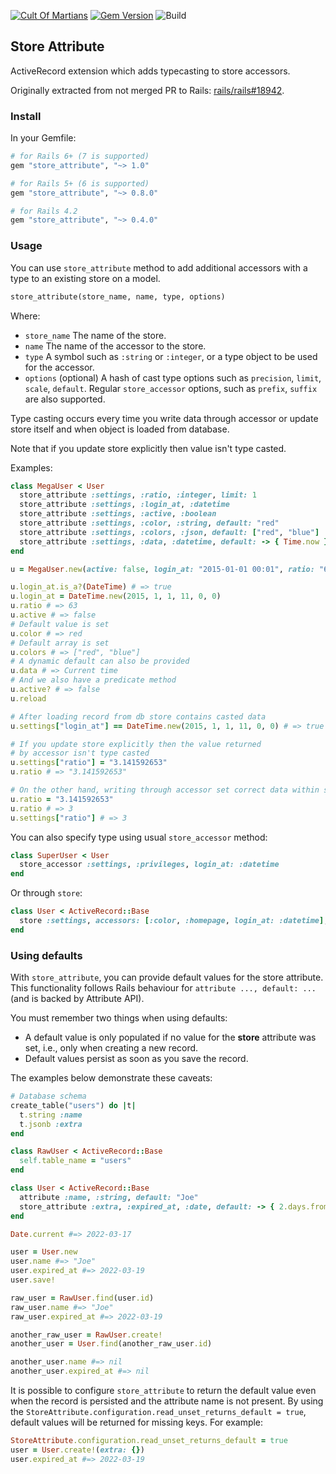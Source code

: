 [![Cult Of Martians](http://cultofmartians.com/assets/badges/badge.svg)](https://cultofmartians.com/tasks/store-attribute-defaults.html#task)
[![Gem Version](https://badge.fury.io/rb/store_attribute.svg)](https://rubygems.org/gems/store_attribute)
![Build](https://github.com/palkan/store_attribute/workflows/Build/badge.svg)

## Store Attribute

ActiveRecord extension which adds typecasting to store accessors.

Originally extracted from not merged PR to Rails: [rails/rails#18942](https://github.com/rails/rails/pull/18942).

### Install

In your Gemfile:

```ruby
# for Rails 6+ (7 is supported)
gem "store_attribute", "~> 1.0"

# for Rails 5+ (6 is supported)
gem "store_attribute", "~> 0.8.0"

# for Rails 4.2
gem "store_attribute", "~> 0.4.0"
```

### Usage

You can use `store_attribute` method to add additional accessors with a type to an existing store on a model.

```ruby
store_attribute(store_name, name, type, options)
```

Where:

- `store_name` The name of the store.
- `name` The name of the accessor to the store.
- `type` A symbol such as `:string` or `:integer`, or a type object to be used for the accessor.
- `options` (optional) A hash of cast type options such as `precision`, `limit`, `scale`, `default`. Regular `store_accessor` options, such as `prefix`, `suffix` are also supported.

Type casting occurs every time you write data through accessor or update store itself
and when object is loaded from database.

Note that if you update store explicitly then value isn't  type casted.

Examples:

```ruby
class MegaUser < User
  store_attribute :settings, :ratio, :integer, limit: 1
  store_attribute :settings, :login_at, :datetime
  store_attribute :settings, :active, :boolean
  store_attribute :settings, :color, :string, default: "red"
  store_attribute :settings, :colors, :json, default: ["red", "blue"]
  store_attribute :settings, :data, :datetime, default: -> { Time.now }
end

u = MegaUser.new(active: false, login_at: "2015-01-01 00:01", ratio: "63.4608")

u.login_at.is_a?(DateTime) # => true
u.login_at = DateTime.new(2015, 1, 1, 11, 0, 0)
u.ratio # => 63
u.active # => false
# Default value is set
u.color # => red
# Default array is set
u.colors # => ["red", "blue"]
# A dynamic default can also be provided
u.data # => Current time
# And we also have a predicate method
u.active? # => false
u.reload

# After loading record from db store contains casted data
u.settings["login_at"] == DateTime.new(2015, 1, 1, 11, 0, 0) # => true

# If you update store explicitly then the value returned
# by accessor isn't type casted
u.settings["ratio"] = "3.141592653"
u.ratio # => "3.141592653"

# On the other hand, writing through accessor set correct data within store
u.ratio = "3.141592653"
u.ratio # => 3
u.settings["ratio"] # => 3
```

You can also specify type using usual `store_accessor` method:

```ruby
class SuperUser < User
  store_accessor :settings, :privileges, login_at: :datetime
end
```

Or through `store`:

```ruby
class User < ActiveRecord::Base
  store :settings, accessors: [:color, :homepage, login_at: :datetime], coder: JSON
end
```

### Using defaults

With `store_attribute`, you can provide default values for the store attribute. This functionality follows Rails behaviour for `attribute ..., default: ...` (and is backed by Attribute API).

You must remember two things when using defaults:

- A default value is only populated if no value for the **store** attribute was set, i.e., only when creating a new record.
- Default values persist as soon as you save the record.

The examples below demonstrate these caveats:

```ruby
# Database schema
create_table("users") do |t|
  t.string :name
  t.jsonb :extra
end

class RawUser < ActiveRecord::Base
  self.table_name = "users"
end

class User < ActiveRecord::Base
  attribute :name, :string, default: "Joe"
  store_attribute :extra, :expired_at, :date, default: -> { 2.days.from_now }
end

Date.current #=> 2022-03-17

user = User.new
user.name #=> "Joe"
user.expired_at #=> 2022-03-19
user.save!

raw_user = RawUser.find(user.id)
raw_user.name #=> "Joe"
raw_user.expired_at #=> 2022-03-19

another_raw_user = RawUser.create!
another_user = User.find(another_raw_user.id)

another_user.name #=> nil
another_user.expired_at #=> nil
```

It is possible to configure `store_attribute` to return the default value even when the record is persisted and the attribute name is not present. By using the `StoreAttribute.configuration.read_unset_returns_default = true`, default values will be returned for missing keys. For example:

```ruby
StoreAttribute.configuration.read_unset_returns_default = true
user = User.create!(extra: {})
user.expired_at #=> 2022-03-19
```
